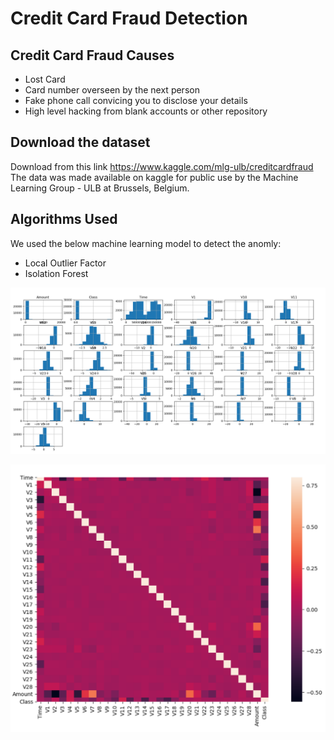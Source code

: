 # Credit Card Fraud Detection

## Credit Card Fraud Causes

- Lost Card
- Card number overseen by the next person
- Fake phone call convicing you to disclose your details
- High level hacking from blank accounts or other repository

## Download the dataset

Download from this link https://www.kaggle.com/mlg-ulb/creditcardfraud
The data was made available on kaggle for public use by the Machine Learning Group - ULB at Brussels, Belgium.

## Algorithms Used

We used the below machine learning model to detect the anomly:

- Local Outlier Factor
- Isolation Forest

![Recipes](readmeimages/2.png)

![Recipes](readmeimages/1.png)
